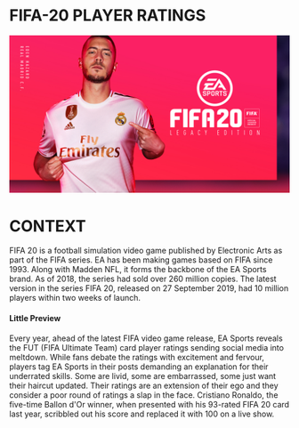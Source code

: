 # FIFA-20 PLAYER RATINGS
<img src="images/ea-sports-fifa-20-nintendo-switch-legacy-edition-switch-hero.jpg">
<h1><strong>CONTEXT</strong></h1>
<p>FIFA 20 is a football simulation video game published by Electronic Arts as part of the FIFA series. EA has been making games based on FIFA since 1993. Along with Madden NFL, it forms the backbone of the EA Sports brand. As of 2018, the series had sold over 260 million copies. The latest version in the series FIFA 20, released on 27 September 2019, had 10 million players within two weeks of launch.</p>
<h4><strong>Little Preview </strong></h4>
<p>Every year, ahead of the latest FIFA video game release, EA Sports reveals the FUT (FIFA Ultimate Team) card player ratings sending social media into meltdown. While fans debate the ratings with excitement and fervour, players tag EA Sports in their posts demanding an explanation for their underrated skills. Some are livid, some are embarrassed, some just want their haircut updated. Their ratings are an extension of their ego and they consider a poor round of ratings a slap in the face. Cristiano Ronaldo, the five-time Ballon d'Or winner, when presented with his 93-rated FIFA 20 card last year, scribbled out his score and replaced it with 100 on a live show.</p>

